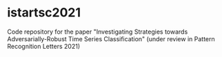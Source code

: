 # istartsc2021
Code repository for the paper "Investigating Strategies towards Adversarially-Robust Time Series Classification" (under review in Pattern Recognition Letters 2021)
